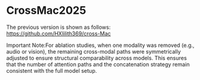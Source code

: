 # CrossMac2025 
The previous version is shown as follows: https://github.com/HXlilith369/cross-Mac

Important Note:For ablation studies, when one modality was removed (e.g., audio or vision), the remaining cross-modal paths were symmetrically adjusted to ensure structural comparability across models. This ensures that the number of attention paths and the concatenation strategy remain consistent with the full model setup.
